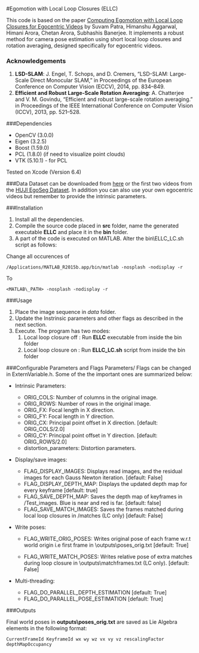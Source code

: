 #Egomotion with Local Loop Closures (ELLC) 

This code is based on the paper [Computing Egomotion with Local Loop Closures for Egocentric Videos](https://arxiv.org/pdf/1701.04743.pdf) by Suvam Patra, Himanshu Aggarwal, Himani Arora, Chetan Arora, Subhashis Banerjee. It implements a robust method for camera pose estimation using short local loop closures and rotation averaging, designed specifically for egocentric videos.

### Acknowledgements

1. **LSD-SLAM**:  J. Engel, T. Schops, and D. Cremers, “LSD-SLAM: Large-Scale Direct Monocular SLAM,” in Proceedings of the European Conference on Computer Vision (ECCV), 2014, pp. 834–849.
2. **Efficient and Robust Large-Scale Rotation Averaging**: A. Chatterjee and V. M. Govindu, “Efficient and robust large-scale rotation averaging.” in Proceedings of the IEEE International Conference on Computer Vision (ICCV), 2013, pp. 521–528.

###Dependencies
* OpenCV (3.0.0)
* Eigen (3.2.5)
* Boost (1.59.0)
* PCL (1.8.0) (if need to visualize point clouds)
* VTK (5.10.1) - for PCL

Tested on Xcode (Version 6.4)

###Data
Dataset can be downloaded from [here](https://www.dropbox.com/sh/5iq8caqzjf1qlyx/AADy71Wg3H_0tfE4XvNYr9fSa?dl=0) or the first two videos from the [HUJI EgoSeg Dataset](http://www.vision.huji.ac.il/egoseg/videos/dataset.html). In addition you can also use your own egocentric videos but remember to provide the intrinsic parameters.

###Installation
1. Install all the dependencies.
2. Compile the source code placed in **src** folder, name the generated executable **ELLC** and place it in the **bin** folder.
3. A part of the code is executed on MATLAB. Alter the bin\ELLC_LC.sh script as follows:

Change all occurences of

```
/Applications/MATLAB_R2015b.app/bin/matlab -nosplash -nodisplay -r
```
To

```
<MATLAB\_PATH> -nosplash -nodisplay -r
```

###Usage

1. Place the image sequence in *data* folder.
2. Update the Instrinsic parameters and other flags as described in the next section.
3. Execute. The program has two modes:
	1. Local loop closure off : Run **ELLC** executable from inside the bin folder 
	2. Local loop closure on : Run **ELLC_LC.sh** script from inside the bin folder  

###Configurable Parameters and Flags 
Parameters/ Flags can be changed in ExternVariable.h. Some of the the important ones are summarized below: 

* Intrinsic Parameters:

	* ORIG\_COLS: Number of columns in the original image.
	* ORIG\_ROWS: Number of rows in the original image.
	* ORIG\_FX: Focal length in X direction.
	* ORIG\_FY: Focal length in Y direction.
	* ORIG\_CX: Principal point offset in X direction. [default: ORIG_COLS/2.0]
	* ORIG\_CY: Principal point offset in Y direction. [default: ORIG_ROWS/2.0]
	* distortion_parameters: Distortion parameters.


* Display/save images: 

	* FLAG\_DISPLAY\_IMAGES: Displays read images, and the residual images for each Gauss Newton iteration. [default: False]
	* FLAG\_DISPLAY\_DEPTH_MAP: Displays the updated depth map for every keyframe [default: true] 
	* FLAG\_SAVE\_DEPTH\_MAP: Saves the depth map of keyframes in /Test_images. Blue is near and red is far. [default: false] 
	* FLAG\_SAVE\_MATCH\_IMAGES: Saves the frames matched during local loop closures in /matches (LC only) [default: False]

* Write poses: 

	* FLAG\_WRITE\_ORIG\_POSES: Writes original pose of each frame w.r.t world origin i.e first frame in \outputs\poses_orig.txt [default: True]  

	* FLAG\_WRITE\_MATCH\_POSES: Writes relative pose of extra matches during loop closure in \outputs\matchframes.txt (LC only). [default: False]

* Multi-threading: 	
	* FLAG\_DO\_PARALLEL\_DEPTH_ESTIMATION [default: True]
	* FLAG\_DO\_PARALLEL\_POSE\_ESTIMATION [default: True]


###Outputs

Final world poses in **outputs\poses_orig.txt** are saved as Lie Algebra elements in the following format: 

```
CurrentFrameId KeyframeId wx wy wz vx vy vz rescalingFactor depthMapOccupancy
```



	
	
	
	
	
	
	
	
	
	
	
	
